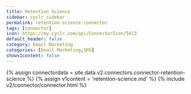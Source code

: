 ```yaml
---
title: Retention Science
sidebar: cyclr_sidebar
permalink: retention-science-connector
tags: [connector]
icon: https://my.cyclr.com/api/ConnectorIcon/5413
default_header: false
category: Email Marketing
categories: [Email Marketing,SMS]
showv1content: false
---
```

{% assign connectordata = site.data.v2.connectors.connector-retention-science %}
{% assign v1content = 'retention-science.md' %}
{% include v2/connector/connector.html %}	